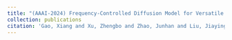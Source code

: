 ```yaml
---
title: "(AAAI-2024) Frequency-Controlled Diffusion Model for Versatile Text-Guided Image-to-Image Translation (CCF-A)"
collection: publications
citation: 'Gao, Xiang and Xu, Zhengbo and Zhao, Junhan and Liu, Jiaying. Frequency-Controlled Diffusion Model for Versatile Text-Guided Image-to-Image Translation. Proceedings of the AAAI Conference on Artificial Intelligence, AAAI-24, 2024.'
---
```

